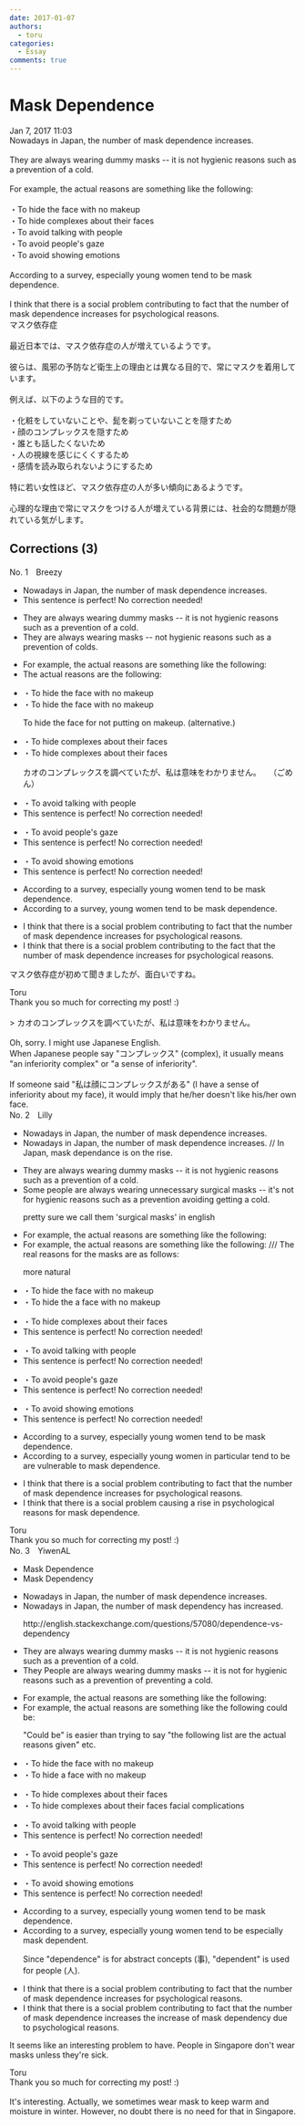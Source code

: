 ```yaml
---
date: 2017-01-07
authors:
  - toru
categories:
  - Essay
comments: true
---
```


# Mask Dependence
<div class="date">Jan 7, 2017 11:03</div>
<div id="post"><div id="body_show_ori">
Nowadays in Japan, the number of mask dependence increases.<br/><br/>They are always wearing dummy masks -- it is not hygienic reasons such as a prevention of a cold.<br/><br/>For example, the actual reasons are something like the following:<br/><br/>・To hide the face with no makeup<br/>・To hide complexes about their faces<br/>・To avoid talking with people<br/>・To avoid people's gaze<br/>・To avoid showing emotions<br/><br/>According to a survey, especially young women tend to be mask dependence.<br/><br/>I think that there is a social problem contributing to fact that the number of mask dependence increases for psychological reasons.
</div></div>

<!-- more -->

<div id="post_ja"><div id="body_show_mo">
マスク依存症<br/><br/>最近日本では、マスク依存症の人が増えているようです。<br/><br/>彼らは、風邪の予防など衛生上の理由とは異なる目的で、常にマスクを着用しています。<br/><br/>例えば、以下のような目的です。<br/><br/>・化粧をしていないことや、髭を剃っていないことを隠すため<br/>・顔のコンプレックスを隠すため<br/>・誰とも話したくないため<br/>・人の視線を感じにくくするため<br/>・感情を読み取られないようにするため<br/><br/>特に若い女性ほど、マスク依存症の人が多い傾向にあるようです。<br/><br/>心理的な理由で常にマスクをつける人が増えている背景には、社会的な問題が隠れている気がします。
</div></div>

## Corrections (3)
<div id="block"><div class="first_name"> No. 1　<span class="just_name">Breezy</span></div><div id="block2">
<ul class="correction_field">
<li class="incorrect">Nowadays in Japan, the number of mask dependence increases.</li>
<li class="corrected perfect">This sentence is perfect! No correction needed!</li>
</ul>
<ul class="correction_field">
<li class="incorrect">They are always wearing dummy masks -- it is not hygienic reasons such as a prevention of a cold.</li>
<li class="corrected correct">
They are always wearing masks -- not hygienic reasons such as a prevention of colds.
</li>
</ul>
<ul class="correction_field">
<li class="incorrect">For example, the actual reasons are something like the following:</li>
<li class="corrected correct">
The actual reasons are the following:
</li>
</ul>
<ul class="correction_field">
<li class="incorrect">・To hide the face with no makeup</li>
<li class="corrected correct">
・To hide the face with no makeup
<p class="correction_comment">To hide the face for not putting on makeup.  (alternative.)</p>
</li>
</ul>
<ul class="correction_field">
<li class="incorrect">・To hide complexes about their faces</li>
<li class="corrected correct">
・To hide complexes about their faces
<p class="correction_comment">カオのコンプレックスを調べていたが、私は意味をわかりません。　　（ごめん）</p>
</li>
</ul>
<ul class="correction_field">
<li class="incorrect">・To avoid talking with people</li>
<li class="corrected perfect">This sentence is perfect! No correction needed!</li>
</ul>
<ul class="correction_field">
<li class="incorrect">・To avoid people's gaze</li>
<li class="corrected perfect">This sentence is perfect! No correction needed!</li>
</ul>
<ul class="correction_field">
<li class="incorrect">・To avoid showing emotions</li>
<li class="corrected perfect">This sentence is perfect! No correction needed!</li>
</ul>
<ul class="correction_field">
<li class="incorrect">According to a survey, especially young women tend to be mask dependence.</li>
<li class="corrected correct">
According to a survey, young women tend to be mask dependence.
</li>
</ul>
<ul class="correction_field">
<li class="incorrect">I think that there is a social problem contributing to fact that the number of mask dependence increases for psychological reasons.</li>
<li class="corrected correct">
I think that there is a social problem contributing to the fact that the number of mask dependence increases for psychological reasons.
</li>
</ul>
<p class="comment_small">
 マスク依存症が初めて聞きましたが、面白いですね。
 <br/>
</p>

</div><div class="name"><span class="just_name">Toru</span><br>
Thank you so much for correcting my post! :)<br/><br/>&gt; カオのコンプレックスを調べていたが、私は意味をわかりません。<br/><br/>Oh, sorry. I might use Japanese English.<br/>When Japanese people say "コンプレックス" (complex), it usually means "an inferiority complex" or "a sense of inferiority".<br/><br/>If someone said "私は顔にコンプレックスがある" (I have a sense of inferiority about my face), it would imply that he/her doesn't like his/her own face.
</div>
</div>
<div id="block"><div class="first_name"> No. 2　<span class="just_name">Lilly</span></div><div id="block2">
<ul class="correction_field">
<li class="incorrect">Nowadays in Japan, the number of mask dependence increases.</li>
<li class="corrected correct">
Nowadays in Japan, the number of mask dependence increases. // <span class="f_blue">In Japan, mask dependance is on the rise.</span>
</li>
</ul>
<ul class="correction_field">
<li class="incorrect">They are always wearing dummy masks -- it is not hygienic reasons such as a prevention of a cold.</li>
<li class="corrected correct">
<span class="f_blue">Some people</span> are always wearing <span class="f_blue">unnecessary surgical</span> masks -- it's not <span class="f_blue">for </span>hygienic reasons such as <span class="sline">a prevention</span> <span class="f_blue">avoiding getting </span>a cold.
<p class="correction_comment">pretty sure we call them 'surgical masks' in english</p>
</li>
</ul>
<ul class="correction_field">
<li class="incorrect">For example, the actual reasons are something like the following:</li>
<li class="corrected correct">
For example, the actual reasons are something like the following: /// <span class="f_blue">T</span><span class="f_blue">he real reasons for the masks are as follows:</span>
<p class="correction_comment">more natural</p>
</li>
</ul>
<ul class="correction_field">
<li class="incorrect">・To hide the face with no makeup</li>
<li class="corrected correct">
・To hide <span class="sline">the</span> <span class="f_blue">a</span> face with no makeup
</li>
</ul>
<ul class="correction_field">
<li class="incorrect">・To hide complexes about their faces</li>
<li class="corrected perfect">This sentence is perfect! No correction needed!</li>
</ul>
<ul class="correction_field">
<li class="incorrect">・To avoid talking with people</li>
<li class="corrected perfect">This sentence is perfect! No correction needed!</li>
</ul>
<ul class="correction_field">
<li class="incorrect">・To avoid people's gaze</li>
<li class="corrected perfect">This sentence is perfect! No correction needed!</li>
</ul>
<ul class="correction_field">
<li class="incorrect">・To avoid showing emotions</li>
<li class="corrected perfect">This sentence is perfect! No correction needed!</li>
</ul>
<ul class="correction_field">
<li class="incorrect">According to a survey, especially young women tend to be mask dependence.</li>
<li class="corrected correct">
According to a survey, <span class="sline">especially</span> young women <span class="f_blue">in particular</span> <span class="sline">tend to be</span> <span class="f_blue">are vulnerable to </span>mask dependence.
</li>
</ul>
<ul class="correction_field">
<li class="incorrect">I think that there is a social problem contributing to fact that the number of mask dependence increases for psychological reasons.</li>
<li class="corrected correct">
I think that there is a social problem <span class="f_blue">causing a rise in</span><span class="f_blue"> </span>psychological reasons for mask dependence.
</li>
</ul>
</div><div class="name"><span class="just_name">Toru</span><br>
Thank you so much for correcting my post! :)
</div>
</div>
<div id="block"><div class="first_name"> No. 3　<span class="just_name">YiwenAL</span></div><div id="block2">
<ul class="correction_field">
<li class="incorrect">Mask Dependence</li>
<li class="corrected correct">
Mask Dependenc<span class="f_blue">y</span>
</li>
</ul>
<ul class="correction_field">
<li class="incorrect">Nowadays in Japan, the number of mask dependence increases.</li>
<li class="corrected correct">
Nowadays in Japan, <span class="sline">the number of </span>mask dependenc<span class="f_blue">y</span> <span class="f_blue">has</span> increase<span class="f_blue">d</span>.
<p class="correction_comment">http://english.stackexchange.com/questions/57080/dependence-vs-dependency</p>
</li>
</ul>
<ul class="correction_field">
<li class="incorrect">They are always wearing dummy masks -- it is not hygienic reasons such as a prevention of a cold.</li>
<li class="corrected correct">
<span class="sline">They</span><span class="f_red"> People</span> are always wearing dummy masks -- it is not <span class="f_blue">for</span> hygienic reasons such as <span class="sline">a prevention of</span> <span class="f_red">preventing</span> a cold.
</li>
</ul>
<ul class="correction_field">
<li class="incorrect">For example, the actual reasons are something like the following:</li>
<li class="corrected correct">
For example, the actual reasons <span class="sline">are something like the following</span> <span class="f_red">could be:</span>
<p class="correction_comment">"Could be" is easier than trying to say "the following list are the actual reasons given" etc.</p>
</li>
</ul>
<ul class="correction_field">
<li class="incorrect">・To hide the face with no makeup</li>
<li class="corrected correct">
・To hide <span class="f_blue">a</span> face with no makeup
</li>
</ul>
<ul class="correction_field">
<li class="incorrect">・To hide complexes about their faces</li>
<li class="corrected correct">
・To hide <span class="sline">complexes about their faces </span><span class="f_red">facial complications</span>
</li>
</ul>
<ul class="correction_field">
<li class="incorrect">・To avoid talking with people</li>
<li class="corrected perfect">This sentence is perfect! No correction needed!</li>
</ul>
<ul class="correction_field">
<li class="incorrect">・To avoid people's gaze</li>
<li class="corrected perfect">This sentence is perfect! No correction needed!</li>
</ul>
<ul class="correction_field">
<li class="incorrect">・To avoid showing emotions</li>
<li class="corrected perfect">This sentence is perfect! No correction needed!</li>
</ul>
<ul class="correction_field">
<li class="incorrect">According to a survey, especially young women tend to be mask dependence.</li>
<li class="corrected correct">
According to a survey, <span class="sline">especially</span> young women tend to be <span class="f_red">especially</span> mask dependen<span class="f_blue">t</span>.
<p class="correction_comment">Since "dependence" is for abstract concepts (事), "dependent" is used for people (人).</p>
</li>
</ul>
<ul class="correction_field">
<li class="incorrect">I think that there is a social problem contributing to fact that the number of mask dependence increases for psychological reasons.</li>
<li class="corrected correct">
I think that there is a social problem contributing to <span class="sline">fact that the number of mask dependence increases </span><span class="f_red">the increase of mask dependency due to</span> psychological reasons.
</li>
</ul>
<p class="comment_small">
 It seems like an interesting problem to have. People in Singapore don't wear masks unless they're sick.
</p>

</div><div class="name"><span class="just_name">Toru</span><br>
Thank you so much for correcting my post! :)<br/><br/>It's interesting. Actually, we sometimes wear mask to keep warm and moisture in winter. However, no doubt there is no need for that in Singapore.
</div>
</div>
